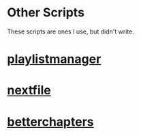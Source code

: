 # Other Scripts

These scripts are ones I use, but didn't write.

# [playlistmanager](https://github.com/jonniek/mpv-playlistmanager)

# [nextfile](https://github.com/jonniek/mpv-nextfile)

# [betterchapters](https://github.com/mpv-player/mpv/issues/4738#issuecomment-321298846)